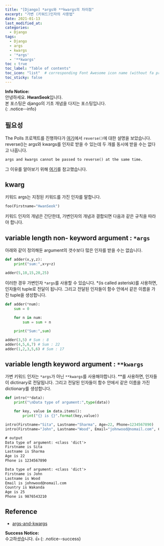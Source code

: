 ```yaml
---
title: "[Django] *args와 **kwargs의 차이점"
excerpt: "가변 (키워드)인자의 사용법"
date: 2021-01-13
last_modified_at: 
categories:
  - Django
tags:
  - Django
  - args
  - kwargs  
  - '*args'
  - '**kwargs'
toc : true
toc_label: "Table of contents"
toc_icon: "list"  # corresponding Font Awesome icon name (without fa prefix)
toc_sticky: false
---
```


**Info Notice:**  
안녕하세요. **HwanSeok**입니다.  
본 포스팅은 django의 기초 개념을 다지는 포스팅입니다.  
{: .notice--info}

## 필요성

The Polls 프로젝트를 진행하다가 [여기][1]에서 `reverse()`에 대한 설명을 보았습니다. reverse()는 args와 kwargs를 인자로 받을 수 있는데 두 개를 동시에 받을 수는 없다고 나옵니다.

```
args and kwargs cannot be passed to reverse() at the same time.
```  

그 이유를 알아보기 위해 [여기][2]를 참고했습니다.  

## kwarg

키워드 args는 지정된 키워드를 가진 인자를 말합니다.  

```python
foo(Firstname="HwanSeok")
```  

키워드 인자의 개념은 간단한데, 가변인자의 개념과 결합되면 다음과 같은 규칙을 따라야 합니다.  

## variable length non- keyword argument : `*args`

아래와 같이 정의해둔 argument의 갯수보다 많은 인자를 받을 수는 없습니다.   

```python
def adder(x,y,z):
    print("sum:",x+y+z)

adder(5,10,15,20,25)
```

이러한 경우 가변인자 `*args`를 사용할 수 있습니다. \*(is called asterisk)를 사용하면, 인자들이 tuple로 전달이 됩니다. 그리고 전달된 인자들이 함수 안에서 같은 이름을 가진 tuple을 생성합니다.  

```python
def adder(*num):
    sum = 0
    
    for n in num:
        sum = sum + n

    print("Sum:",sum)

adder(3,5) # Sum : 8
adder(4,5,6,7) # Sum : 22
adder(1,2,3,5,6) # Sum : 17
```

## variable length keyword argument : `**kwargs`

가변 키워드 인자는 `*args`가 아닌 `**kwargs`를 사용해야합니다. \*\*를 사용하면, 인자들이 dictinary로 전달됩니다. 그리고 전달된 인자들이 함수 안에서 같은 이름을 가진 dictionary를 생성합니다. 

```python
def intro(**data):
    print("\nData type of argument:",type(data))

    for key, value in data.items():
        print("{} is {}".format(key,value))

intro(Firstname="Sita", Lastname="Sharma", Age=22, Phone=1234567890)
intro(Firstname="John", Lastname="Wood", Email="johnwood@nomail.com", Country="Wakanda", Age=25, Phone=9876543210)
```

```txt
# output
Data type of argument: <class 'dict'>
Firstname is Sita
Lastname is Sharma
Age is 22
Phone is 1234567890

Data type of argument: <class 'dict'>
Firstname is John
Lastname is Wood
Email is johnwood@nomail.com
Country is Wakanda
Age is 25
Phone is 9876543210
```  

## Reference

- [args-and-kwargs][2]

**Success Notice:**  
수고하셨습니다. :+1:
{: .notice--success}

[1]: https://docs.djangoproject.com/ko/3.1/ref/urlresolvers/#reverse
[2]: https://www.programiz.com/python-programming/args-and-kwargs